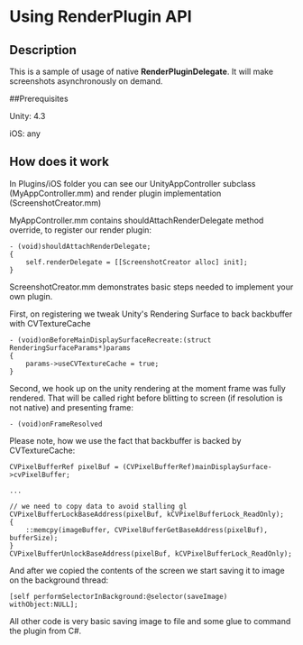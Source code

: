 # Using RenderPlugin API


## Description

This is a sample of usage of native **RenderPluginDelegate**. It will make screenshots asynchronously on demand.


##Prerequisites

Unity: 4.3

iOS: any


## How does it work

In Plugins/iOS folder you can see our UnityAppController subclass (MyAppController.mm) and render plugin implementation (ScreenshotCreator.mm)

MyAppController.mm contains shouldAttachRenderDelegate method override, to register our render plugin:

	- (void)shouldAttachRenderDelegate;
	{
		self.renderDelegate = [[ScreenshotCreator alloc] init];
	}


ScreenshotCreator.mm demonstrates basic steps needed to implement your own plugin.

First, on registering we tweak Unity's Rendering Surface to back backbuffer with CVTextureCache

	- (void)onBeforeMainDisplaySurfaceRecreate:(struct RenderingSurfaceParams*)params
	{
		params->useCVTextureCache = true;
	}


Second, we hook up on the unity rendering at the moment frame was fully rendered. That will be called right before blitting to screen (if resolution is not native) and presenting frame:

	- (void)onFrameResolved

Please note, how we use the fact that backbuffer is backed by CVTextureCache:

	CVPixelBufferRef pixelBuf = (CVPixelBufferRef)mainDisplaySurface->cvPixelBuffer;

	...

	// we need to copy data to avoid stalling gl
	CVPixelBufferLockBaseAddress(pixelBuf, kCVPixelBufferLock_ReadOnly);
	{
		::memcpy(imageBuffer, CVPixelBufferGetBaseAddress(pixelBuf), bufferSize);
	}
	CVPixelBufferUnlockBaseAddress(pixelBuf, kCVPixelBufferLock_ReadOnly);

And after we copied the contents of the screen we start saving it to image on the background thread:

	[self performSelectorInBackground:@selector(saveImage) withObject:NULL];


All other code is very basic saving image to file and some glue to command the plugin from C#.
